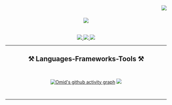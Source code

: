 <img align="right" src="https://visitor-badge.laobi.icu/badge?page_id=Omid2831.Omid2831" />

<h1 align="center">
    <img src="https://readme-typing-svg.herokuapp.com/?font=Righteous&size=35&center=true&vCenter=true&width=500&height=70&duration=4000&lines=Hi+There!+👋;+I'm+Omid+MHR!;" />
</h1>



<br/>



 
<div align="center"> 
  <a href="mailto:pedro.mehrabiomid8282@gmail.com">
    <img src="https://img.shields.io/badge/Gmail-333333?style=for-the-badge&logo=gmail&logoColor=red" />
  </a>
  <a href="https://www.linkedin.com/in/omid-mehrabi-2638792a5/" target="_blank">
    <img src="https://img.shields.io/badge/LinkedIn-0077B5?style=for-the-badge&logo=linkedin&logoColor=white" target="_blank" />
  </a>
  <a href="https://Omid2831.github.io" target="_blank">
     <img src="https://img.shields.io/badge/Portfolio-FF5722?style=for-the-badge&logo=todoist&logoColor=white" target="_blank" /> <!-- sqlite, safari, google-chrome are other good icon options -->
  </a>
</div>

 <hr/>
 
<h2 align="center">⚒️ Languages-Frameworks-Tools ⚒️</h2>
<br/>
<div align="center">
     
[![Omid's github activity graph](https://github-readme-activity-graph.vercel.app/graph?username=Omid2831&theme=dracula)](https://github.com/Omid2831/github-readme-activity-graph)
 <img src="https://skillicons.dev/icons?i=nodejs,python,javascript,typescript,express,firebase,mongodb,c,java,nextjs,mysql,flask" /><br>

</div>

<br/>
<hr/>



<br/>

